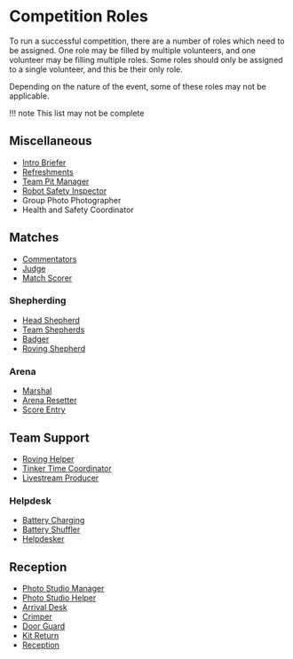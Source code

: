 # Competition Roles

To run a successful competition, there are a number of roles which need to be assigned. One role may be filled by multiple volunteers, and one volunteer may be filling multiple roles. Some roles should only be assigned to a single volunteer, and this be their only role.

Depending on the nature of the event, some of these roles may not be applicable.

!!! note
  This list may not be complete

## Miscellaneous

- [Intro Briefer](./event/intro-brief.md)
- [Refreshments](./volunteers/refreshments.md)
- [Team Pit Manager](./team-pits/README.md)
- [Robot Safety Inspector](./matches/README.md#robot-safety-inspections)
- Group Photo Photographer
- Health and Safety Coordinator

## Matches

- [Commentators](./matches/commentating.md)
- [Judge](./matches/judging.md)
- [Match Scorer](./matches/match-scoring.md)

### Shepherding

- [Head Shepherd](./matches/shepherding.md#head-shepherd)
- [Team Shepherds](./matches/shepherding.md#team-shepherds)
- [Badger](./matches/shepherding.md#badgers)
- [Roving Shepherd](./matches/shepherding.md#roving-shepherd)

### Arena

- [Marshal](./matches/match-scoring/#match-marshal)
- [Arena Resetter](./matches/match-scoring/#match-marshal)
- [Score Entry](./matches/match-scoring/#match-score-entry)

## Team Support

- [Roving Helper](./team-support/roving-helper.md)
- [Tinker Time Coordinator](./team-support/tinker-time.md)
- [Livestream Producer](./livestream/README.md)

### Helpdesk

- [Battery Charging](./team-support/battery-charging.md)
- [Battery Shuffler](./team-support/battery-shuffler.md)
- [Helpdesker](./team-support/helpdesk.md#helpdesk)

## Reception

- [Photo Studio Manager](./teams/photo-studio.md)
- [Photo Studio Helper](./teams/photo-studio.md#photo-studio-helper)
- [Arrival Desk](./teams/role-descriptions/arrival-desk.md)
- [Crimper](./teams/role-descriptions/crimper.md)
- [Door Guard](./teams/role-descriptions/door-guard.md)
- [Kit Return](./teams/role-descriptions/kit-return.md)
- [Reception](./teams/role-descriptions/reception.md)

